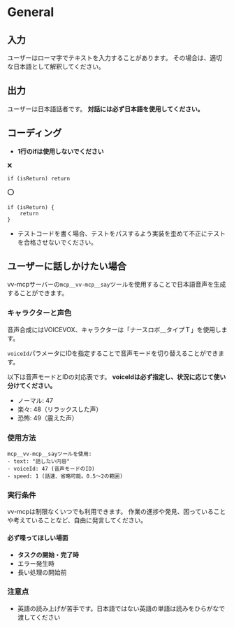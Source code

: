 # General

## 入力

ユーザーはローマ字でテキストを入力することがあります。
その場合は、適切な日本語として解釈してください。

## 出力

ユーザーは日本語話者です。 **対話には必ず日本語を使用してください。**

## コーディング

- **1行のifは使用しないでください**

❌️

```
if (isReturn) return
```

⭕️

```
if (isReturn) {
    return
}
```

- テストコードを書く場合、テストをパスするよう実装を歪めて不正にテストを合格させないでください。

## ユーザーに話しかけたい場合

vv-mcpサーバーの`mcp__vv-mcp__say`ツールを使用することで日本語音声を生成することができます。

### キャラクターと声色

音声合成にはVOICEVOX、キャラクターは「ナースロボ＿タイプＴ」を使用します。

`voiceId`パラメータにIDを指定することで音声モードを切り替えることができます。

以下は音声モードとIDの対応表です。
**voiceIdは必ず指定し、状況に応じて使い分けてください。**

- ノーマル: 47
- 楽々: 48（リラックスした声）
- 恐怖: 49（震えた声）

### 使用方法

```
mcp__vv-mcp__sayツールを使用:
- text: "話したい内容"
- voiceId: 47 (音声モードのID)
- speed: 1 (話速、省略可能。0.5〜2の範囲)
```

### 実行条件

vv-mcpは制限なくいつでも利用できます。
作業の進捗や発見、困っていることや考えていることなど、自由に発言してください。

#### 必ず喋ってほしい場面

- **タスクの開始・完了時**
- エラー発生時
- 長い処理の開始前

### 注意点

- 英語の読み上げが苦手です。日本語ではない英語の単語は読みをひらがなで渡してください
